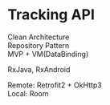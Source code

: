 # Tracking API

Clean Architecture
<br> Repository Pattern
<br>MVP + VM(DataBinding)

RxJava, RxAndroid

Remote: Retrofit2 + OkHttp3
<br>Local: Room

